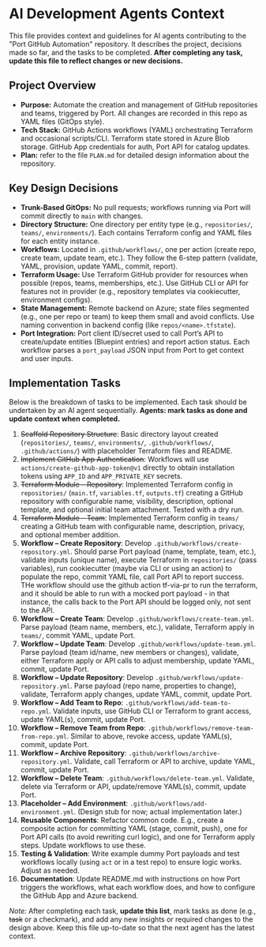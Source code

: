 # AI Development Agents Context

This file provides context and guidelines for AI agents contributing to the "Port GitHub Automation" repository. It describes the project, decisions made so far, and the tasks to be completed. **After completing any task, update this file to reflect changes or new decisions.**

## Project Overview
- **Purpose:** Automate the creation and management of GitHub repositories and teams, triggered by Port. All changes are recorded in this repo as YAML files (GitOps style).
- **Tech Stack:** GitHub Actions workflows (YAML) orchestrating Terraform and occasional scripts/CLI. Terraform state stored in Azure Blob storage. GitHub App credentials for auth, Port API for catalog updates.
- **Plan:** refer to the file `PLAN.md` for detailed design information about the repository.

## Key Design Decisions
- **Trunk-Based GitOps:** No pull requests; workflows running via Port will commit directly to `main` with changes.
- **Directory Structure:** One directory per entity type (e.g., `repositories/`, `teams/`, `environments/`). Each contains Terraform config and YAML files for each entity instance.
- **Workflows:** Located in `.github/workflows/`, one per action (create repo, create team, update team, etc.). They follow the 6-step pattern (validate, YAML, provision, update YAML, commit, report).
- **Terraform Usage:** Use Terraform GitHub provider for resources when possible (repos, teams, memberships, etc.). Use GitHub CLI or API for features not in provider (e.g., repository templates via cookiecutter, environment configs).
- **State Management:** Remote backend on Azure; state files segmented (e.g., one per repo or team) to keep them small and avoid conflicts. Use naming convention in backend config (like `repos/<name>.tfstate`).
- **Port Integration:** Port client ID/secret used to call Port’s API to create/update entities (Bluepint entries) and report action status. Each workflow parses a `port_payload` JSON input from Port to get context and user inputs.

## Implementation Tasks
Below is the breakdown of tasks to be implemented. Each task should be undertaken by an AI agent sequentially. **Agents: mark tasks as done and update context when completed.**

1. ~~Scaffold Repository Structure~~: Basic directory layout created (`repositories/`, `teams/`, `environments/`, `.github/workflows/`, `.github/actions/`) with placeholder Terraform files and README.
2. ~~Implement GitHub App Authentication~~: Workflows will use `actions/create-github-app-token@v1` directly to obtain installation tokens using `APP_ID` and `APP_PRIVATE_KEY` secrets.
3. ~~Terraform Module – Repository~~: Implemented Terraform config in `repositories/` (`main.tf`, `variables.tf`, `outputs.tf`) creating a GitHub repository with configurable name, visibility, description, optional template, and optional initial team attachment. Tested with a dry run.
4. ~~Terraform Module – Team~~: Implemented Terraform config in `teams/` creating a GitHub team with configurable name, description, privacy, and optional member addition.
5. **Workflow – Create Repository**: Develop `.github/workflows/create-repository.yml`. Should parse Port payload (name, template, team, etc.), validate inputs (unique name), execute Terraform in `repositories/` (pass variables), run cookiecutter (maybe via CLI or using an action) to populate the repo, commit YAML file, call Port API to report success. THe workflow should use the github action tf-via-pr to run the terraform, and it should be able to run with a mocked port payload - in that instance, the calls back to the Port API should be logged only, not sent to the API.
6. **Workflow – Create Team**: Develop `.github/workflows/create-team.yml`. Parse payload (team name, members, etc.), validate, Terraform apply in `teams/`, commit YAML, update Port.
7. **Workflow – Update Team**: Develop `.github/workflows/update-team.yml`. Parse payload (team id/name, new members or changes), validate, either Terraform apply or API calls to adjust membership, update YAML, commit, update Port.
8. **Workflow – Update Repository**: Develop `.github/workflows/update-repository.yml`. Parse payload (repo name, properties to change), validate, Terraform apply changes, update YAML, commit, update Port.
9. **Workflow – Add Team to Repo**: `.github/workflows/add-team-to-repo.yml`. Validate inputs, use GitHub CLI or Terraform to grant access, update YAML(s), commit, update Port.
10. **Workflow – Remove Team from Repo**: `.github/workflows/remove-team-from-repo.yml`. Similar to above, revoke access, update YAML(s), commit, update Port.
11. **Workflow – Archive Repository**: `.github/workflows/archive-repository.yml`. Validate, call Terraform or API to archive, update YAML, commit, update Port.
12. **Workflow – Delete Team**: `.github/workflows/delete-team.yml`. Validate, delete via Terraform or API, update/remove YAML(s), commit, update Port.
13. **Placeholder – Add Environment**: `.github/workflows/add-environment.yml`. (Design stub for now; actual implementation later.)
14. **Reusable Components**: Refactor common code. E.g., create a composite action for committing YAML (stage, commit, push), one for Port API calls (to avoid rewriting curl logic), and one for Terraform apply steps. Update workflows to use these.
15. **Testing & Validation**: Write example dummy Port payloads and test workflows locally (using `act` or in a test repo) to ensure logic works. Adjust as needed.
16. **Documentation**: Update README.md with instructions on how Port triggers the workflows, what each workflow does, and how to configure the GitHub App and Azure backend.

*Note:* After completing each task, **update this list**, mark tasks as done (e.g., ~~task~~ or a checkmark), and add any new insights or required changes to the design above. Keep this file up-to-date so that the next agent has the latest context.
